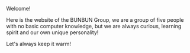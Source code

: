 Welcome!

Here is the website of the BUNBUN Group, we are a group of five people with no basic computer knowledge, 
but we are always curious, learning spirit and our own unique personality!

Let's always keep it warm!